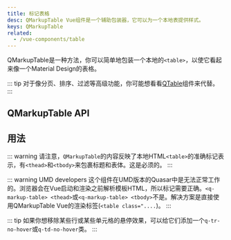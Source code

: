 ```yaml
---
title: 标记表格
desc: QMarkupTable Vue组件是一个辅助包装器，它可以为一个本地表提供样式。
keys: QMarkupTable
related:
  - /vue-components/table
---
```


QMarkupTable是一种方法，你可以简单地包装一个本地的`<table>`，以使它看起来像一个Material Design的表格。

::: tip
对于像分页、排序、过滤等高级功能，你可能想看看[QTable](/vue-components/table)组件来代替。
:::

## QMarkupTable API

<doc-api file="QMarkupTable" />

## 用法

::: warning
请注意，`QMarkupTable`的内容反映了本地HTML`<table>`的准确标记表示，有`<thead>`和`<tbody>`来包裹标题和表体。这是必须的。
:::

::: warning UMD developers
这个组件在UMD版本的Quasar中是无法正常工作的。浏览器会在Vue启动和渲染之前解析模板HTML，所以标记需要正确。`<q-markup-table> <thead>`或`<q-markup-table> <tbody>`不是。解决方案是直接使用QMarkupTable Vue的渲染标签(`<table class="....`)。
:::

<doc-example title="基础" file="QMarkupTable/Basic" no-edit />

<doc-example title="分隔条" file="QMarkupTable/Separators" no-edit />

<doc-example title="黑暗" file="QMarkupTable/Dark" no-edit />

<doc-example title="自定义" file="QMarkupTable/Customization" no-edit />

::: tip
如果你想移除某些行或某些单元格的悬停效果，可以给它们添加一个`q-tr-no-hover`或`q-td-no-hover`类。
:::
